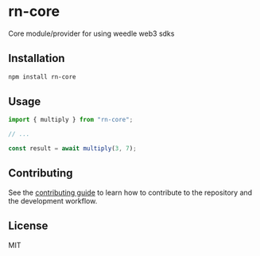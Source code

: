 # rn-core

Core module/provider for using weedle web3 sdks

## Installation

```sh
npm install rn-core
```

## Usage

```js
import { multiply } from "rn-core";

// ...

const result = await multiply(3, 7);
```

## Contributing

See the [contributing guide](CONTRIBUTING.md) to learn how to contribute to the repository and the development workflow.

## License

MIT
